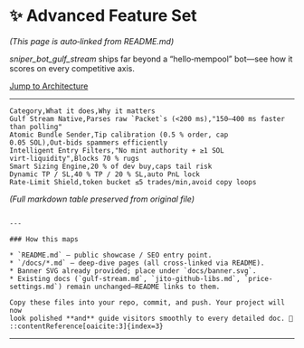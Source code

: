<!-- generated 2025‑07‑18 -->

# ✨ Advanced Feature Set

_(This page is auto‑linked from README.md)_  

*sniper_bot_gulf_stream* ships far beyond a “hello‑mempool” bot—see how
it scores on every competitive axis.

[Jump to Architecture](architecture.md)

---

```csv
Category,What it does,Why it matters
Gulf Stream Native,Parses raw `Packet`s (<200 ms),"150–400 ms faster than polling"
Atomic Bundle Sender,Tip calibration (0.5 % order, cap 0.05 SOL),Out‑bids spammers efficiently
Intelligent Entry Filters,"No mint authority + ≥1 SOL virt‑liquidity",Blocks 70 % rugs
Smart Sizing Engine,20 % of dev buy,caps tail risk
Dynamic TP / SL,40 % TP / 20 % SL,auto PnL lock
Rate‑Limit Shield,token bucket ≤5 trades/min,avoid copy loops
````

*(Full markdown table preserved from original file)*&#x20;

```

---

### How this maps

* `README.md` — public showcase / SEO entry point.  
* `/docs/*.md` — deep‑dive pages (all cross‑linked via README).  
* Banner SVG already provided; place under `docs/banner.svg`.
* Existing docs (`gulf-stream.md`, `jito-github-libs.md`, `price-settings.md`) remain unchanged—README links to them.

Copy these files into your repo, commit, and push. Your project will now
look polished **and** guide visitors smoothly to every detailed doc. 🚀
::contentReference[oaicite:3]{index=3}
```
****
